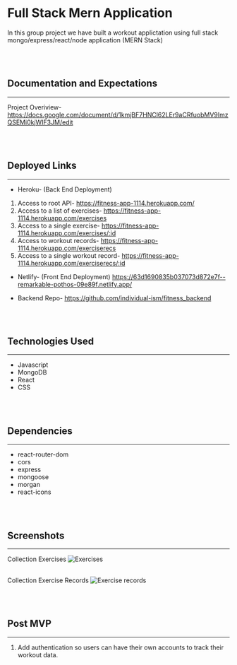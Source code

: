 # Full Stack Mern Application

In this group project we have built a workout applictation using full stack mongo/express/react/node application (MERN Stack)

<br></br>
## Documentation and Expectations
---
Project Overiview- https://docs.google.com/document/d/1kmjBF7HNCl62LEr9aCRfuobMV9ImzQSEMi0kjWIF3JM/edit

<br></br>
## Deployed Links
---
* Heroku- (Back End Deployment)
1. Access to root API- https://fitness-app-1114.herokuapp.com/
2. Access to a list of exercises- https://fitness-app-1114.herokuapp.com/exercises
3. Access to a single exercise- https://fitness-app-1114.herokuapp.com/exercises/:id
4. Access to workout records- https://fitness-app-1114.herokuapp.com/exerciserecs
5. Access to a single workout record- https://fitness-app-1114.herokuapp.com/exerciserecs/:id


* Netlify- (Front End Deployment)
https://63d1690835b037073d872e7f--remarkable-pothos-09e89f.netlify.app/


* Backend Repo- https://github.com/individual-ism/fitness_backend

</br></br>
## Technologies Used
---
* Javascript
* MongoDB
* React
* CSS

<br></br>
## Dependencies
---
* react-router-dom
* cors
* express
* mongoose
* morgan
* react-icons

<br></br>
## Screenshots
---
Collection Exercises 
![Exercises](https://i.imgur.com/KRIp0hc.png)
<br></br>

Collection Exercise Records
![Exercise records](https://i.imgur.com/HghZIre.png)

<br></br>
## Post MVP
---
1. Add authentication so users can have their own accounts to track their workout data.